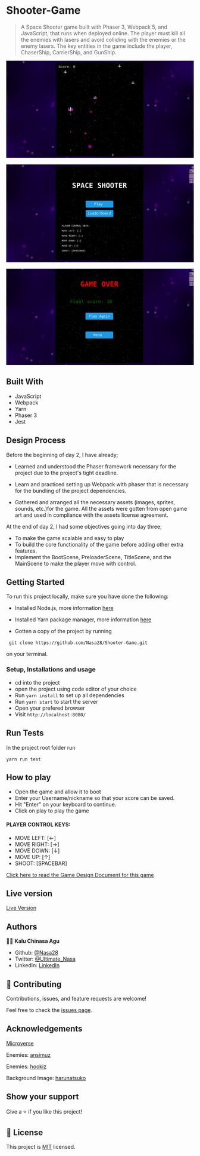 # Shooter-Game

> A Space Shooter game built with Phaser 3,  Webpack 5, and JavaScript, that runs when deployed online.  The player must kill all the enemies with lasers and avoid colliding with the enemies or the enemy lasers. The key entities in the game include the player, ChaserShip, CarrierShip, and GunShip.

![screenshot](/src/assets/img/readme1.png)

![screenshot](/src/assets/img/readme2.png)

![screenshot](/src/assets/img/readme3.png)

## Built With

- JavaScript
- Webpack
- Yarn
- Phaser 3
- Jest

## Design Process
  Before the beginning of day 2, I have already;

 * Learned and understood the Phaser framework necessary for the project due to the project's tight deadline. 

 * Learn and practiced setting up Webpack with phaser that is necessary for the bundling of the project dependencies.

 * Gathered and arranged all the necessary assets (images, sprites, sounds, etc.)for the game. All the assets were gotten from open game art and used in compliance with the assets license agreement. 

  At the end of day 2, I had some objectives going into day three;

 * To make the game scalable and easy to play
 * To build the core functionality of the game before adding other extra features.
 * Implement the BootScene, PreloaderScene, TitleScene, and the MainScene to make the player move with control.



## Getting Started

To run this project locally, make sure you have done the following:

- Installed Node.js, more information [here](https://nodejs.org/en/)
- Installed Yarn package manager, more information [here](https://yarnpkg.com/)

- Gotten a copy of the project by running 
```
 git clone https://github.com/Nasa28/Shooter-Game.git

```
on your terminal.

### Setup, Installations and usage

- cd into the project
- open the project using code editor of your choice
- Run `yarn install` to set up all dependencies
- Run `yarn start` to start the server
- Open your prefered browser
- Visit `http://localhost:8080/`


## Run Tests

In the project root folder run

```
yarn run test

```

## How to play
- Open the game and allow it to boot
- Enter your Username/nickname so that your score can be saved.
- Hit "Enter" on your keyboard to continue.
- Click on play to play the game

#### PLAYER CONTROL KEYS:
 * MOVE LEFT: [←]
 * MOVE RIGHT: [→]
 * MOVE DOWN: [↓]
 * MOVE UP: [↑]
 * SHOOT: [SPACEBAR]

[Click here to read the Game Design Document for this game](GDD.md)

## Live version

 [Live Version](https://agha-elu.netlify.app/)


## Authors

👨‍💻 **Kalu Chinasa Agu**

* Github: [@Nasa28](https://github.com/Nasa28)
*  Twitter: [@Ultimate_Nasa](https://twitter.com/Ultimate_Nasa)
* LinkedIn: [LinkedIn](https://www.linkedin.com/in/kalu-chinasa-agu-a15080103/)

## 🤝 Contributing

Contributions, issues, and feature requests are welcome!

Feel free to check the [issues page](https://github.com/Nasa28/Shooter-Game/issues).



## Acknowledgements

[Microverse](https://www.microverse.org/)

Enemies: [ansimuz](https://opengameart.org/content/space-ship-shooter-pixel-art-assets) 

Enemies: [hookiz](https://opengameart.org/content/ship-space-0)


Background Image: [harunatsuko](https://opengameart.org/content/toy-space-background)


## Show your support

Give a ⭐️ if you like this project!

## 📝 License

This project is [MIT](LICENSE) licensed.

